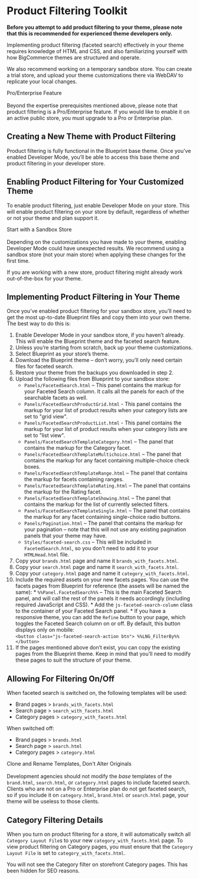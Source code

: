 # <span class="jumptarget"> Product Filtering Toolkit </span>

**Before you attempt to add product filtering to your theme, please note that this is recommended for experienced theme developers only.** 

Implementing product filtering (faceted search) effectively in your theme requires knowledge of HTML and CSS, and also familiarizing yourself with how BigCommerce themes are structured and operate.

We also recommend working on a temporary sandbox store. You can create a trial store, and upload your theme customizations there via WebDAV to replicate your local changes.

<aside class="warning">
<span class="aside-warning-hd">Pro/Enterprise Feature</span><br><br>
Beyond the expertise prerequisites mentioned above, please note that product filtering is a Pro/Enterprise feature. If you would like to enable it on an active public store, you must upgrade to a Pro or Enterprise plan.
</aside>


## <span class="jumptarget"> Creating a New Theme with Product Filtering </span>

Product filtering is fully functional in the Blueprint base theme. Once you’ve enabled Developer Mode, you’ll be able to access this base theme and product filtering in your developer store.

## <span class="jumptarget"> Enabling Product Filtering for Your Customized Theme </span>

To enable product filtering, just enable Developer Mode on your store. This will enable product filtering on your store by default, regardless of whether or not your theme and plan support it.

<aside class="warning">
<span class="aside-warning-hd">Start with a Sandbox Store</span><br><br>
Depending on the customizations you have made to your theme, enabling Developer Mode could have unexpected results. <NOBR>We recommend</nobr> using a sandbox store (not your main store) when applying these changes for the first time.
</aside>

If you are working with a new store, product filtering might already work out-of-the-box for your theme.

## <span class="jumptarget"> Implementing Product Filtering in Your Theme </span>

Once you’ve enabled product filtering for your sandbox store, you’ll need to get the most up-to-date Blueprint files and copy them into your own theme. The best way to do this is:

1.  Enable Developer Mode in your sandbox store, if you haven’t already. This will enable the Blueprint theme and the faceted search feature.
2.  Unless you’re starting from scratch, back up your theme customizations.
3.  Select Blueprint as your store’s theme. 
4.  Download the Blueprint theme – don’t worry, you’ll only need certain files for faceted search.
5.  Restore your theme from the backups you downloaded in step 2.
6.  Upload the following files from Blueprint to your sandbox store:
    *   `Panels/FacetedSearch.html` – This panel contains the markup for your Faceted Search column. It calls all the panels for each of the searchable facets as well.
    *   `Panels/FacetedSearchProductGrid.html` - This panel contains the markup for your list of product results when your category lists are set to "grid view".
    *   `Panels/FacetedSearchProductList.html` - This panel contains the markup for your list of product results when your category lists are set to "list view".
    *   `Panels/FacetedSearchTemplateCategory.html` – The panel that contains the markup for the Category facet.
    *   `Panels/FacetedSearchTemplateMultichoice.html` – The panel that contains the markup for any facet containing multiple-choice check boxes.
    *   `Panels/FacetedSearchTemplateRange.html` – The panel that contains the markup for facets containing ranges.
    *   `Panels/FacetedSearchTemplateRating.html` – The panel that contains the markup for the Rating facet.
    *   `Panels/FacetedSearchTemplateShowing.html` – The panel that contains the markup for the list of currently selected filters.
    *   `Panels/FacetedSearchTemplateSingle.html` – The panel that contains the markup for any facet containing single-choice radio buttons.
    *   `Panels/Pagination.html` – The panel that contains the markup for your pagination – note that this will not use any existing pagination panels that your theme may have.
    *   `Styles/faceted-search.css` – This will be included in `FacetedSearch.html`, so you don’t need to add it to your `HTMLHead.html` file.
7.  Copy your `brands.html` page and name it `brands_with_facets.html`.
8.  Copy your `search.html` page and name it `search_with_facets.html`.
9.  Copy your `category.html` page and name it `category_with_facets.html`.
10.  Include the required assets on your new facets pages. You can use the facets pages from Blueprint for reference (the assets will be named the same):
    *   `%%Panel.FacetedSearch%%` – This is the main Faceted Search panel, and will call the rest of the panels it needs accordingly (including required JavaScript and CSS).
    *   Add the `js-faceted-search-column` class to the container of your Faceted Search panel.
    *   If you have a responsive theme, you can add the `Refine` button to your page, which toggles the Faceted Search column on or off. By default, this button displays only on mobile:<br>
    `<button class="js-faceted-search-action btn"> %%LNG_FilterBy%% </button>`
11.  If the pages mentioned above don’t exist, you can copy the existing pages from the Blueprint theme. Keep in mind that you’ll need to modify these pages to suit the structure of your theme.

## <span class="jumptarget"> Allowing For Filtering On/Off </span>

When faceted search is switched on, the following templates will be used:

*   Brand pages > `brands_with_facets.html`
*   Search page > `search_with_facets.html`
*   Category pages > `category_with_facets.html`

When switched off:

*   Brand pages > `brands.html`
*   Search page > `search.html`
*   Category pages > `category.html`

<aside class="warning">
<span class="aside-warning-hd">Clone and Rename Templates, Don't Alter Originals</span><br><br>
Development agencies should not modify the <em>base</em> templates of the <code>brand.html</code>, <code>search.html</code>, or <code>category.html</code> pages to include faceted search. Clients who are not on a Pro or Enterprise plan do not get faceted search, so if you include it on <code>category.html</code>, <code>brand.html</code> or <code>search.html</code> page, your theme will be useless to those clients.
</aside>

## <span class="jumptarget"> Category Filtering Details </span>

When you turn on product filtering for a store, it will automatically switch all `Category Layout File`s to your new `category_with_facets.html` page. To view product filtering on Category pages, you must ensure that the `Category Layout File` is set to `category_with_facets.html`.

You will not see the Category filter on storefront Category pages. This has been hidden for SEO reasons.